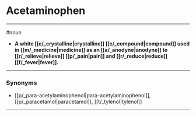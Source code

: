 # Acetaminophen
---
#noun
- **A white [[c/_crystalline|crystalline]] [[c/_compound|compound]] used in [[m/_medicine|medicine]] as an [[a/_anodyne|anodyne]] to [[r/_relieve|relieve]] [[p/_pain|pain]] and [[r/_reduce|reduce]] [[f/_fever|fever]].**
---
### Synonyms
- [[p/_para-acetylaminophenol|para-acetylaminophenol]], [[p/_paracetamol|paracetamol]], [[t/_tylenol|tylenol]]
---

